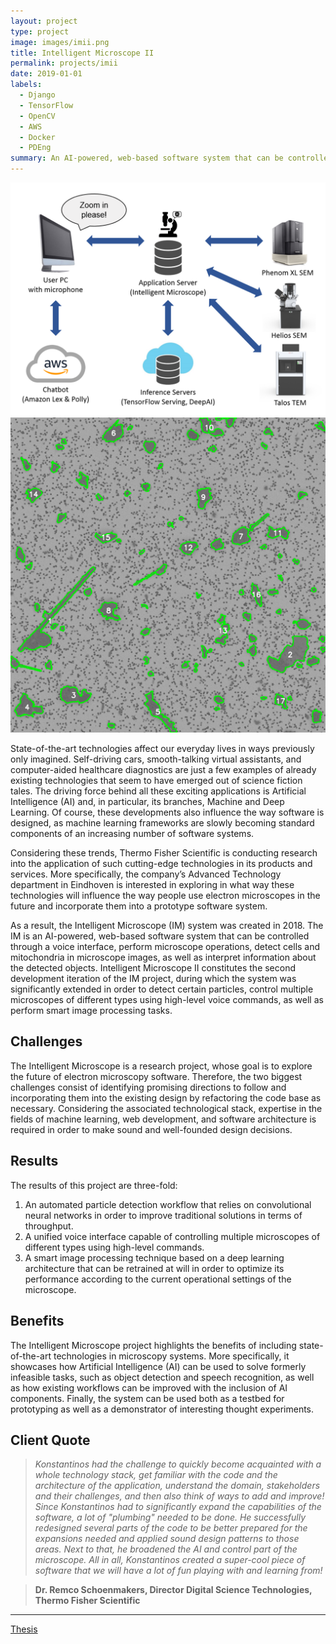 ```yaml
---
layout: project
type: project
image: images/imii.png
title: Intelligent Microscope II
permalink: projects/imii
date: 2019-01-01
labels:
  - Django
  - TensorFlow
  - OpenCV
  - AWS
  - Docker
  - PDEng
summary: An AI-powered, web-based software system that can be controlled through voice commands, perform microscope operations, process microscope images, detect objects in them, and interpret information about detected objects.
---
```


<div class="ui segment">
  <div class="ui two column grid">
    <div class="middle aligned column">
      <a href="/images/imii_deployment.png"><img class="ui rounded image" src="/images/imii_deployment.png"></a>
    </div>
    <div class="middle aligned column">
      <a href="/images/imii_segmentation.png"><img class="ui rounded image" src="/images/imii_segmentation.png"></a>
    </div>
  </div>
</div>

State-of-the-art technologies affect our everyday lives in ways previously only imagined. Self-driving cars, smooth-talking virtual assistants, and computer-aided healthcare diagnostics are just a few examples of already existing technologies that seem to have emerged out of science fiction tales. The driving force behind all these exciting applications is Artificial Intelligence (AI) and, in particular, its branches, Machine and Deep Learning. Of course, these developments also influence the way software is designed, as machine learning frameworks are slowly becoming standard components of an increasing number of software systems.

Considering these trends, Thermo Fisher Scientific is conducting research into the application of such cutting-edge technologies in its products and services. More specifically, the company’s Advanced Technology department in Eindhoven is interested in exploring in what way these technologies will influence the way people use electron microscopes in the future and incorporate them into a prototype software system.

As a result, the Intelligent Microscope (IM) system was created in 2018. The IM is an AI-powered, web-based software system that can be controlled through a voice interface, perform microscope operations, detect cells and mitochondria in microscope images, as well as interpret information about the detected objects. Intelligent Microscope II constitutes the second development iteration of the IM project, during which the system was significantly extended in order to detect certain particles, control multiple microscopes of different types using high-level voice commands, as well as perform smart image processing tasks.

## Challenges
The Intelligent Microscope is a research project, whose goal is to explore the future of electron microscopy software. Therefore, the two biggest challenges consist of identifying promising directions to follow and incorporating them into the existing design by refactoring the code base as necessary. Considering the associated technological stack, expertise in the fields of machine learning, web development, and software architecture is required in order to make sound and well-founded design decisions.

## Results
The results of this project are three-fold:
 1. An automated particle detection workflow that relies on convolutional neural networks in order to improve traditional solutions in terms of throughput.
 2. A unified voice interface capable of controlling multiple microscopes of different types using high-level commands.
 3. A smart image processing technique based on a deep learning architecture that can be retrained at will in order to optimize its performance according to the current operational settings of the microscope.

## Benefits
The Intelligent Microscope project highlights the benefits of including state-of-the-art technologies in microscopy systems. More specifically, it showcases how Artificial Intelligence (AI) can be used to solve formerly infeasible tasks, such as object detection and speech recognition, as well as how existing workflows can be improved with the inclusion of AI components. Finally, the system can be used both as a testbed for prototyping as well as a demonstrator of interesting thought experiments.

## Client Quote
> *Konstantinos had the challenge to quickly become acquainted with a whole technology stack, get familiar with the code and the architecture of the application, understand the domain, stakeholders and their challenges, and then also think of ways to add and improve! Since Konstantinos had to significantly expand the capabilities of the software, a lot of "plumbing" needed to be done. He successfully redesigned several parts of the code to be better prepared for the expansions needed and applied sound design patterns to those areas. Next to that, he broadened the AI and control part of the microscope. All in all, Konstantinos created a super-cool piece of software that we will have a lot of fun playing with and learning from!*

> **Dr. Remco Schoenmakers, Director Digital Science Technologies, Thermo Fisher Scientific**

<hr/>

[<i class="book icon"></i>Thesis](/essays/imii)
